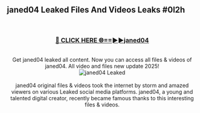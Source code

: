 ## janed04 Leaked Files And Videos Leaks #0l2h
<br>
<div align="center">
<h3><a href="https://watchclip.my.id/janed04" rel="nofollow">🔴 CLICK HERE 🌐==►►janed04</a></h3>
<br>
Get janed04 leaked all content. Now you can access all files & videos of janed04. All video and files new update 2025!
<br>
<a href="https://watchclip.my.id/janed04" rel="nofollow" data-target="animated-image.originalLink"><img src="https://i.ibb.co.com/WyWwxjT/player-gif2.gif" alt="janed04 Leaked" style="max-width: 100%; display: inline-block;" data-target="animated-image.originalImage"></a>
<br><br>
janed04 original files & videos took the internet by storm and amazed viewers on various Leaked social media platforms. janed04, a young and talented digital creator, recently became famous thanks to this interesting files & videos.
</div>
<br>